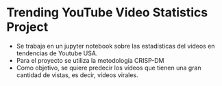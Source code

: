 # Trending YouTube Video Statistics Project

- Se trabaja en un jupyter notebook sobre las estadísticas del vídeos en tendencias de Youtube USA.
- Para el proyecto se utiliza la metodología CRISP-DM
- Como objetivo, se quiere predecir los vídeos que tienen una gran cantidad de vistas, es decir, vídeos virales.
